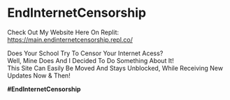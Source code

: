 # EndInternetCensorship
Check Out My Website Here On Replit: https://main.endinternetcensorship.repl.co/

Does Your School Try To Censor Your Internet Acess?<br>
Well, Mine Does And I Decided To Do Something About It!<br>
This Site Can Easily Be Moved And Stays Unblocked,
While Receiving New Updates Now & Then!

<b>#EndInternetCensorship<b>
